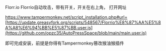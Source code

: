 Florr.io Florrio自动攻击，带有开关，开关在右上角， 打开网址

https://www.tampermonkey.net/script_installation.php#url=[https://update.greasyfork.org/scripts/548567/Florrio%E8%87%AA%E5%8A%A8%E6%94%BB%E5%87%BB.user.js](https://github.com/opzc35/AutoPressSpace/blob/main/main.user.js)

即可完成安装，前提是你得有Tampermonkey篡改猴油猴插件

